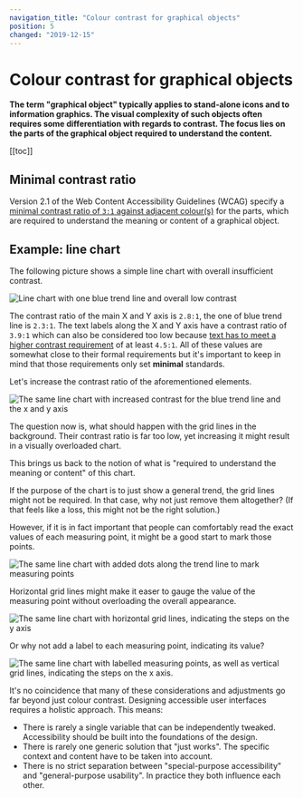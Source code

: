```yaml
---
navigation_title: "Colour contrast for graphical objects"
position: 5
changed: "2019-12-15"
---
```


# Colour contrast for graphical objects

**The term "graphical object" typically applies to stand-alone icons and to information graphics. The visual complexity of such objects often requires some differentiation with regards to contrast. The focus lies on the parts of the graphical object required to understand the content.**

[[toc]]

## Minimal contrast ratio

Version 2.1 of the Web Content Accessibility Guidelines (WCAG) specify a [minimal contrast ratio of `3:1` against adjacent colour(s)](https://www.w3.org/TR/WCAG21/#non-text-contrast) for the parts, which are required to understand the meaning or content of a graphical object.

## Example: line chart

The following picture shows a simple line chart with overall insufficient contrast. 

![Line chart with one blue trend line and overall low contrast](_media/line-chart-low-contrast.png)

The contrast ratio of the main X and Y axis is `2.8:1`, the one of blue trend line is `2.3:1`. The text labels along the X and Y axis have a contrast ratio of `3.9:1` which can also be considered too low because [text has to meet a higher contrast requirement](/knowledge/colours-and-contrast/text) of at least `4.5:1`. All of these values are somewhat close to their formal requirements but it's important to keep in mind that those requirements only set **minimal** standards. 

Let's increase the contrast ratio of the aforementioned elements.

![The same line chart with increased contrast for the blue trend line and the x and y axis](_media/line-chart-line-axis.png)

The question now is, what should happen with the grid lines in the background. Their contrast ratio is far too low, yet increasing it might result in a visually overloaded chart.

This brings us back to the notion of what is "required to understand the meaning or content" of this chart. 

If the purpose of the chart is to just show a general trend, the grid lines might not be required. In that case, why not just remove them altogether? (If that feels like a loss, this might not be the right solution.)

However, if it is in fact important that people can comfortably read the exact values of each measuring point, it might be a good start to mark those points.

![The same line chart with added dots along the trend line to mark measuring points](_media/line-chart-line-axis-dots.png)

Horizontal grid lines might make it easer to gauge the value of the measuring point without overloading the overall appearance.

![The same line chart with horizontal grid lines, indicating the steps on the y axis](_media/line-chart-line-axis-dots-guides-y.png)

Or why not add a label to each measuring point, indicating its value?

![The same line chart with labelled measuring points, as well as vertical grid lines, indicating the steps on the x axis.](_media/line-chart-line-axis-dots-labels-guides-x.png)

It's no coincidence that many of these considerations and adjustments go far beyond just colour contrast. Designing accessible user interfaces requires a holistic approach. This means:

- There is rarely a single variable that can be independently tweaked. Accessibility should be built into the foundations of the design.
- There is rarely one generic solution that "just works". The specific context and content have to be taken into account.
- There is no strict separation between "special-purpose accessibility" and "general-purpose usability". In practice they both influence each other.